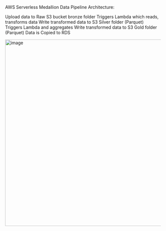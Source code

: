 AWS Serverless Medallion Data Pipeline Architecture:

Upload data to Raw S3 bucket bronze folder
Triggers Lambda which reads, transforms data
 Write transformed data to S3 Silver folder (Parquet)
 Triggers Lambda and aggregates 
Write transformed data to S3 Gold folder (Parquet)
Data is Copied to RDS


<img width="1256" height="602" alt="image" src="https://github.com/user-attachments/assets/9a64321c-7852-4a5e-ba56-a573cc8ff185" />

